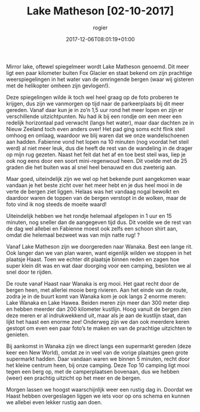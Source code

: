 ﻿---
title: Lake Matheson [02-10-2017]
author: rogier
type: post
date: 2017-12-06T08:01:19+01:00
url: /weblog/2017/12/06/lake-matheson/
commentFolder: 2017-12-06-lake-matheson
categories:
- Wereld trip 2017
tags:
- Nieuw Zeeland
resources:
- src: 20171202-DSC02526.jpg
  title: Onderweg naar Wanaka
  params:
    banner: true
- src: 20171202-DSC02466.jpg
  title: 20171202-DSC02466
  params:
    imagegallery: true
- src: 20171202-DSC02483.jpg
  title: Fox Glacier vanuit Lake Matheson
  params:
    imagegallery: true
- src: 20171202-DSC02484.jpg
  title: Lake Matheson
  params:
    imagegallery: true
- src: 20171202-DSC02501.jpg
  title: Lake Matheson
  params:
    imagegallery: true
- src: 20171202-IMG_7246.jpg
  title: Lake Matheson lookout
  params:
    imagegallery: true
- src: 20171202-DSC02533.jpg
  title: Lake Wanaka lookout
  params:
    imagegallery: true
- src: 20171202-DSC02548.jpg
  title: Californische Kuif kwartel
  params:
    imagegallery: true
- src: 20171202-DSC02555.jpg
  title: Nieuw Zeelandse vogel
  params:
    imagegallery: true
- src: 20171202-DSC02556.jpg
  title: Uitzicht camping Wanaka
  params:
    imagegallery: true

---
Mirror lake, oftewel spiegelmeer wordt Lake Matheson genoemd. Dit meer ligt een paar kilometer buiten Fox Glacier en staat bekend om zijn prachtige weerspiegelingen in het water van de omringende bergen (waar wij gisteren met de helikopter omheen zijn gevlogen!).

Deze spiegelingen wilde ik toch wel heel graag op de foto proberen te krijgen, dus zijn we vanmorgen op tijd naar de parkeerplaats bij dit meer gereden. Vanaf daar kun je in zo’n 1,5 uur rond het meer lopen en zijn er verschillende uitzichtpunten. Nu had ik bij een rondje om een meer een redelijk horizontaal pad verwacht (langs het water), maar daar dachten ze in Nieuw Zeeland toch even anders over! Het pad ging soms echt flink steil omhoog en omlaag, waardoor we blij waren dat we onze wandelschoenen aan hadden. Fabienne vond het lopen na 10 minuten (nog voordat het steil werd) al niet meer leuk, dus die heeft de rest van de wandeling in de drager op mijn rug gezeten. Naast het feit dat het af en toe best steil was, liep je ook nog eens door een soort mini-regenwoud heen. Dit voelde met de 25 graden die het buiten was al snel heel benauwd en dus zweterig aan.

Maar goed, uiteindelijk zijn we wel op het bekende punt aangekomen waar vandaan je het beste zicht over het meer hebt en je dus heel mooi in de verte de bergen ziet liggen. Helaas was het vandaag nogal bewolkt en daardoor waren de toppen van de bergen verstopt in de wolken, maar de foto vind ik nog steeds de moeite waard!

Uiteindelijk hebben we het rondje helemaal afgelopen in 1 uur en 15 minuten, nog sneller dan de aangegeven tijd dus. Dit voelde we de rest van de dag wel allebei en Fabienne moest ook zelfs een schoon shirt aan, omdat die helemaal bezweet was van mijn natte rug! ?

Vanaf Lake Matheson zijn we doorgereden naar Wanaka. Best een lange rit. Ook langer dan we van plan waren, want eigenlijk wilden we stoppen in het plaatsje Haast. Toen we echter dit plaatsje binnen reden en zagen hoe super klein dit was en wat daar doorging voor een camping, besloten we al snel door te rijden.

De route vanaf Haast naar Wanaka is erg mooi. Het gaat recht door de bergen heen, met allerlei mooie berg rivieren. Aan het einde van de route, zodra je in de buurt komt van Wanaka kom je ook langs 2 enorme meren: Lake Wanaka en Lake Hawea. Beiden meren zijn meer dan 300 meter diep en hebben meerder dan 200 kilometer kustlijn. Hoog vanuit de bergen zien deze meren er al indrukwekkend uit, maar als je aan de kustlijn staat, dan lijkt het haast een enorme zee! Onderweg zijn we dan ook meerdere keren gestopt om even een paar foto’s te maken en van de prachtige uitzichten te genieten.

Bij aankomst in Wanaka zijn we direct langs een supermarkt gereden (deze keer een New World), omdat ze in veel van de vorige plaatsjes geen grote supermarkt hadden. Daar vandaan waren we binnen 5 minuten, recht door het kleine centrum heen, bij onze camping. Deze Top 10 camping ligt mooi tegen een berg op, met de camperplaatsen bovenaan, dus we hebben (weer) een prachtig uitzicht op het meer en de bergen.

Morgen lassen we hoogst waarschijnlijk weer een rustig dag in. Doordat we Haast hebben overgeslagen liggen we iets voor op ons schema en kunnen we allebei even lekker rustig aan doen.



